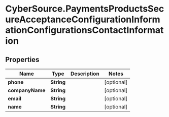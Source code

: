 # CyberSource.PaymentsProductsSecureAcceptanceConfigurationInformationConfigurationsContactInformation

## Properties
Name | Type | Description | Notes
------------ | ------------- | ------------- | -------------
**phone** | **String** |  | [optional] 
**companyName** | **String** |  | [optional] 
**email** | **String** |  | [optional] 
**name** | **String** |  | [optional] 


